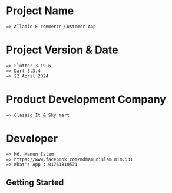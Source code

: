 
# Project Name
    => Alladin E-commerce Customer App

# Project Version & Date
    => Flutter 3.19.6  
    => Dart 3.3.4
    => 22 April 2024 

# Product Development Company
    => Classic It & Sky mart

# Developer
    => Md. Mamun Islam
    => https://www.facebook.com/mdmamunislam.mim.531
    => What's App : 01761810531

## Getting Started